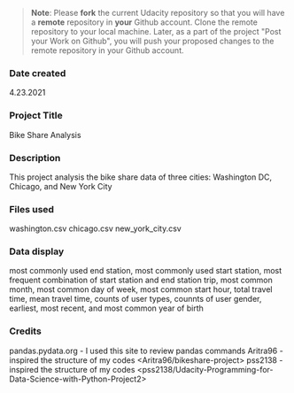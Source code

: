 >**Note**: Please **fork** the current Udacity repository so that you will have a **remote** repository in **your** Github account. Clone the remote repository to your local machine. Later, as a part of the project "Post your Work on Github", you will push your proposed changes to the remote repository in your Github account.

### Date created
4.23.2021

### Project Title
Bike Share Analysis

### Description
This project analysis the bike share data of three cities: Washington DC, Chicago, and New York City

### Files used
washington.csv
chicago.csv
new_york_city.csv

### Data display
most commonly used end station,
most commonly used start station,
most frequent combination of start station and end station trip,
most common month,
most common day of week,
most common start hour,
total travel time,
mean travel time,
counts of user types,
counnts of user gender,
earliest, most recent,
and most common year of birth

### Credits
pandas.pydata.org - I used this site to review pandas commands 
Aritra96 - inspired the structure of my codes <Aritra96/bikeshare-project>
pss2138 - inspired the structure of my codes <pss2138/Udacity-Programming-for-Data-Science-with-Python-Project2>
